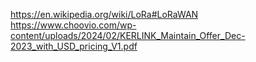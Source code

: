 https://en.wikipedia.org/wiki/LoRa#LoRaWAN
https://www.choovio.com/wp-content/uploads/2024/02/KERLINK_Maintain_Offer_Dec-2023_with_USD_pricing_V1.pdf
